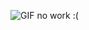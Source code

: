 ![GIF no work :(](https://armory.visualsoldiers.com/wp-content/uploads/2020/10/ezgif.com-gif-maker.gif)
